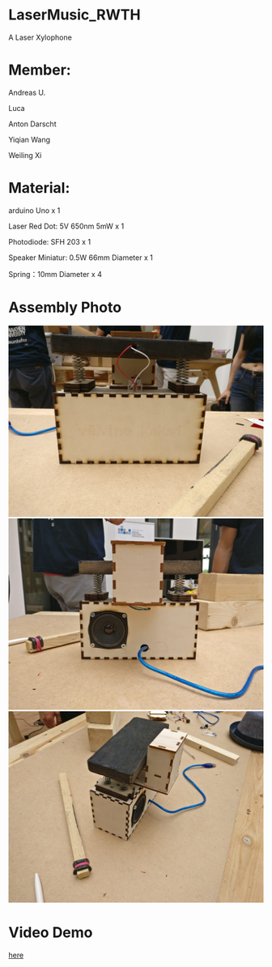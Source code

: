 # LaserMusic_RWTH
A Laser Xylophone

# Member: 
Andreas U.

Luca

Anton Darscht

Yiqian Wang

Weiling Xi

# Material:
arduino Uno x 1

Laser Red Dot: 5V 650nm 5mW x 1

Photodiode: SFH 203 x 1

Speaker Miniatur: 0.5W 66mm Diameter x 1

Spring：10mm Diameter x 4


# Assembly Photo

![front](https://raw.githubusercontent.com/notagenius/LaserMusic_RWTH/master/pics/front.jpeg)
![back](https://raw.githubusercontent.com/notagenius/LaserMusic_RWTH/master/pics/back.jpeg)
![side](https://raw.githubusercontent.com/notagenius/LaserMusic_RWTH/master/pics/side.jpeg)

# Video Demo

[here](https://www.youtu.be/tRMO9otwqVI)
